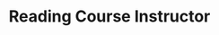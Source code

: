 ---
title: "Reading Course Instructor"
link_title: "Course Website"
link: "https://canvas.dartmouth.edu/courses/37019"
teaser_image: "files/site/library.jpg"
description: "I designed and ran the graduate reading course in winter 2020 for Master's in Digital Arts students at Dartmouth. I wrote the syllabus and assignments, ran discussions, and arranged presentations from guest speakers. I strove to encourage curiosity in the students and build my repertoire of teaching skills by testing some interactive learning techniques."
---